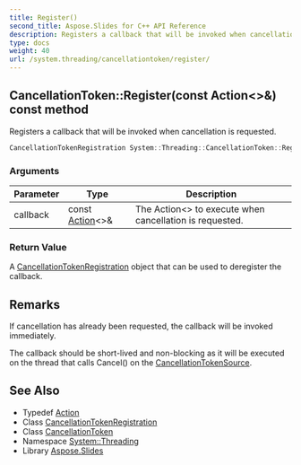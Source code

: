 ```yaml
---
title: Register()
second_title: Aspose.Slides for C++ API Reference
description: Registers a callback that will be invoked when cancellation is requested.
type: docs
weight: 40
url: /system.threading/cancellationtoken/register/
---
```

## CancellationToken::Register(const Action<>\&) const method


Registers a callback that will be invoked when cancellation is requested.

```cpp
CancellationTokenRegistration System::Threading::CancellationToken::Register(const Action<> &callback) const
```


### Arguments

| Parameter | Type | Description |
| --- | --- | --- |
| callback | const [Action](../../../system/action/)<>\& | The Action<> to execute when cancellation is requested. |

### Return Value

A [CancellationTokenRegistration](../../cancellationtokenregistration/) object that can be used to deregister the callback.
## Remarks



If cancellation has already been requested, the callback will be invoked immediately. 

The callback should be short-lived and non-blocking as it will be executed on the thread that calls Cancel() on the [CancellationTokenSource](../../cancellationtokensource/). 

## See Also

* Typedef [Action](../../../system/action/)
* Class [CancellationTokenRegistration](../../cancellationtokenregistration/)
* Class [CancellationToken](../)
* Namespace [System::Threading](../../)
* Library [Aspose.Slides](../../../)